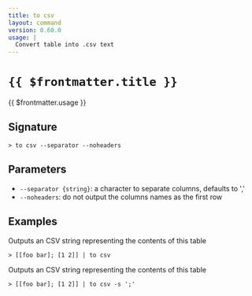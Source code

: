 ```yaml
---
title: to csv
layout: command
version: 0.60.0
usage: |
  Convert table into .csv text
---
```


# `{{ $frontmatter.title }}`

<div style='white-space: pre-wrap;'>{{ $frontmatter.usage }}</div>

## Signature

```> to csv --separator --noheaders```

## Parameters

 -  `--separator {string}`: a character to separate columns, defaults to ','
 -  `--noheaders`: do not output the columns names as the first row

## Examples

Outputs an CSV string representing the contents of this table
```shell
> [[foo bar]; [1 2]] | to csv
```

Outputs an CSV string representing the contents of this table
```shell
> [[foo bar]; [1 2]] | to csv -s ';'
```
